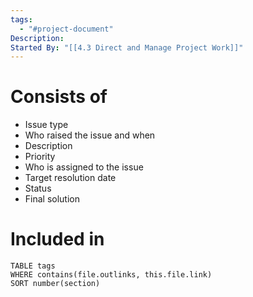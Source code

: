```yaml
---
tags:
  - "#project-document"
Description:
Started By: "[[4.3 Direct and Manage Project Work]]"
---
```

# Consists of
- Issue type
- Who raised the issue and when
- Description
- Priority
- Who is assigned to the issue
- Target resolution date
- Status
- Final solution
# Included in
```dataview
TABLE tags
WHERE contains(file.outlinks, this.file.link)
SORT number(section)
```


